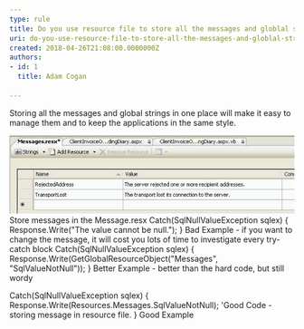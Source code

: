 ```yaml
---
type: rule
title: Do you use resource file to store all the messages and globlal strings?
uri: do-you-use-resource-file-to-store-all-the-messages-and-globlal-strings
created: 2018-04-26T21:08:00.0000000Z
authors:
- id: 1
  title: Adam Cogan

---
```


Storing all the messages and global strings in one place will make it easy to manage them and to keep the applications in the same style.

 ![Code_StoreMessage.jpg](Code_StoreMessage.jpg) Store messages in the Message.resx
Catch(SqlNullValueException sqlex)
{
Response.Write("The value cannot be null.");
}
Bad Example - if you want to change the message, it will cost you lots of time to investigate every try-catch block
Catch(SqlNullValueException sqlex)
{
Response.Write(GetGlobalResourceObject("Messages", "SqlValueNotNull"));
}
Better Example - better than the hard code, but still wordy

Catch(SqlNullValueException sqlex)
{
Response.Write(Resources.Messages.SqlValueNotNull); 'Good Code - storing message in resource file. 
}
Good Example
